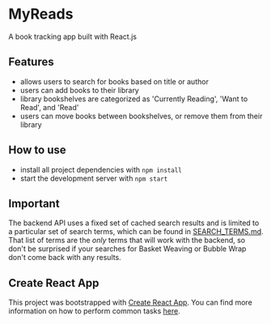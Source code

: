 # MyReads

A book tracking app built with React.js

## Features
- allows users to search for books based on title or author
- users can add books to their library
- library bookshelves are categorized as  'Currently Reading', 'Want to Read', and 'Read'
- users can move books between bookshelves, or remove them from their library

## How to use
- install all project dependencies with `npm install`
- start the development server with `npm start`

## Important
The backend API uses a fixed set of cached search results and is limited to a particular set of search terms, which can be found in [SEARCH_TERMS.md](SEARCH_TERMS.md). That list of terms are the _only_ terms that will work with the backend, so don't be surprised if your searches for Basket Weaving or Bubble Wrap don't come back with any results.

## Create React App
This project was bootstrapped with [Create React App](https://github.com/facebookincubator/create-react-app). You can find more information on how to perform common tasks [here](https://github.com/facebookincubator/create-react-app/blob/master/packages/react-scripts/template/README.md).
